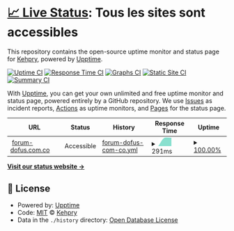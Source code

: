 # [📈 Live Status](https://Kehpry.github.io/phishcheck): <!--live status--> **Tous les sites sont accessibles**

This repository contains the open-source uptime monitor and status page for [Kehpry](https://Kehpry.github.io/phishcheck), powered by [Upptime](https://github.com/upptime/upptime).

[![Uptime CI](https://github.com/Kehpry/phishcheck/workflows/Uptime%20CI/badge.svg)](https://github.com/Kehpry/phishcheck/actions?query=workflow%3A%22Uptime+CI%22)
[![Response Time CI](https://github.com/Kehpry/phishcheck/workflows/Response%20Time%20CI/badge.svg)](https://github.com/Kehpry/phishcheck/actions?query=workflow%3A%22Response+Time+CI%22)
[![Graphs CI](https://github.com/Kehpry/phishcheck/workflows/Graphs%20CI/badge.svg)](https://github.com/Kehpry/phishcheck/actions?query=workflow%3A%22Graphs+CI%22)
[![Static Site CI](https://github.com/Kehpry/phishcheck/workflows/Static%20Site%20CI/badge.svg)](https://github.com/Kehpry/phishcheck/actions?query=workflow%3A%22Static+Site+CI%22)
[![Summary CI](https://github.com/Kehpry/phishcheck/workflows/Summary%20CI/badge.svg)](https://github.com/Kehpry/phishcheck/actions?query=workflow%3A%22Summary+CI%22)

With [Upptime](https://upptime.js.org), you can get your own unlimited and free uptime monitor and status page, powered entirely by a GitHub repository. We use [Issues](https://github.com/Kehpry/phishcheck/issues) as incident reports, [Actions](https://github.com/Kehpry/phishcheck/actions) as uptime monitors, and [Pages](https://Kehpry.github.io/phishcheck) for the status page.

<!--start: status pages-->
<!-- This summary is generated by Upptime (https://github.com/upptime/upptime) -->
<!-- Do not edit this manually, your changes will be overwritten -->
<!-- prettier-ignore -->
| URL | Status | History | Response Time | Uptime |
| --- | ------ | ------- | ------------- | ------ |
| <img alt="" src="https://favicons.githubusercontent.com/forum-dofus.com.co" height="13"> [forum-dofus.com.co](http://forum-dofus.com.co/) | Accessible | [forum-dofus-com-co.yml](https://github.com/Kehpry/phishcheck/commits/HEAD/history/forum-dofus-com-co.yml) | <details><summary><img alt="Response time graph" src="./graphs/forum-dofus-com-co/response-time-week.png" height="20"> 291ms</summary><br><a href="https://phishcheck.dofhelp.fr/history/forum-dofus-com-co"><img alt="Response time 291" src="https://img.shields.io/endpoint?url=https%3A%2F%2Fraw.githubusercontent.com%2FKehpry%2Fphishcheck%2FHEAD%2Fapi%2Fforum-dofus-com-co%2Fresponse-time.json"></a><br><a href="https://phishcheck.dofhelp.fr/history/forum-dofus-com-co"><img alt="24-hour response time 291" src="https://img.shields.io/endpoint?url=https%3A%2F%2Fraw.githubusercontent.com%2FKehpry%2Fphishcheck%2FHEAD%2Fapi%2Fforum-dofus-com-co%2Fresponse-time-day.json"></a><br><a href="https://phishcheck.dofhelp.fr/history/forum-dofus-com-co"><img alt="7-day response time 291" src="https://img.shields.io/endpoint?url=https%3A%2F%2Fraw.githubusercontent.com%2FKehpry%2Fphishcheck%2FHEAD%2Fapi%2Fforum-dofus-com-co%2Fresponse-time-week.json"></a><br><a href="https://phishcheck.dofhelp.fr/history/forum-dofus-com-co"><img alt="30-day response time 291" src="https://img.shields.io/endpoint?url=https%3A%2F%2Fraw.githubusercontent.com%2FKehpry%2Fphishcheck%2FHEAD%2Fapi%2Fforum-dofus-com-co%2Fresponse-time-month.json"></a><br><a href="https://phishcheck.dofhelp.fr/history/forum-dofus-com-co"><img alt="1-year response time 291" src="https://img.shields.io/endpoint?url=https%3A%2F%2Fraw.githubusercontent.com%2FKehpry%2Fphishcheck%2FHEAD%2Fapi%2Fforum-dofus-com-co%2Fresponse-time-year.json"></a></details> | <details><summary><a href="https://phishcheck.dofhelp.fr/history/forum-dofus-com-co">100.00%</a></summary><a href="https://phishcheck.dofhelp.fr/history/forum-dofus-com-co"><img alt="All-time uptime 100.00%" src="https://img.shields.io/endpoint?url=https%3A%2F%2Fraw.githubusercontent.com%2FKehpry%2Fphishcheck%2FHEAD%2Fapi%2Fforum-dofus-com-co%2Fuptime.json"></a><br><a href="https://phishcheck.dofhelp.fr/history/forum-dofus-com-co"><img alt="24-hour uptime 100.00%" src="https://img.shields.io/endpoint?url=https%3A%2F%2Fraw.githubusercontent.com%2FKehpry%2Fphishcheck%2FHEAD%2Fapi%2Fforum-dofus-com-co%2Fuptime-day.json"></a><br><a href="https://phishcheck.dofhelp.fr/history/forum-dofus-com-co"><img alt="7-day uptime 100.00%" src="https://img.shields.io/endpoint?url=https%3A%2F%2Fraw.githubusercontent.com%2FKehpry%2Fphishcheck%2FHEAD%2Fapi%2Fforum-dofus-com-co%2Fuptime-week.json"></a><br><a href="https://phishcheck.dofhelp.fr/history/forum-dofus-com-co"><img alt="30-day uptime 100.00%" src="https://img.shields.io/endpoint?url=https%3A%2F%2Fraw.githubusercontent.com%2FKehpry%2Fphishcheck%2FHEAD%2Fapi%2Fforum-dofus-com-co%2Fuptime-month.json"></a><br><a href="https://phishcheck.dofhelp.fr/history/forum-dofus-com-co"><img alt="1-year uptime 100.00%" src="https://img.shields.io/endpoint?url=https%3A%2F%2Fraw.githubusercontent.com%2FKehpry%2Fphishcheck%2FHEAD%2Fapi%2Fforum-dofus-com-co%2Fuptime-year.json"></a></details>

<!--end: status pages-->

[**Visit our status website →**](https://Kehpry.github.io/phishcheck)

## 📄 License

- Powered by: [Upptime](https://github.com/upptime/upptime)
- Code: [MIT](./LICENSE) © [Kehpry](https://Kehpry.github.io/phishcheck)
- Data in the `./history` directory: [Open Database License](https://opendatacommons.org/licenses/odbl/1-0/)

